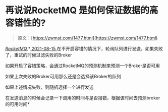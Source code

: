 <!--yml
category: 未分类
date: 0001-01-01 00:00:00
--->

# 再说说RocketMQ 是如何保证数据的高容错性的?

> 原文：[https://zwmst.com/1477.html](https://zwmst.com/1477.html)

   [ *RocketMQ* ](https://zwmst.com/rocketmq)*[ <time datetime="2021-08-15T11:37:44+08:00"> 2021-08-15 </time> ](https://zwmst.com/1477.html)  在不开启容错的情况下，轮询队列进行发送，如果失败了，重试的时候过滤失败的Broker

如果开启了容错策略，会通过RocketMQ的预测机制来预测一个Broker是否可用

如果上次失败的Broker可用那么还是会选择该Broker的队列

如果上述情况失败，则随机选择一个进行发送

在发送消息的时候会记录一下调用的时间与是否报错，根据该时间去预测broker的可用时间*